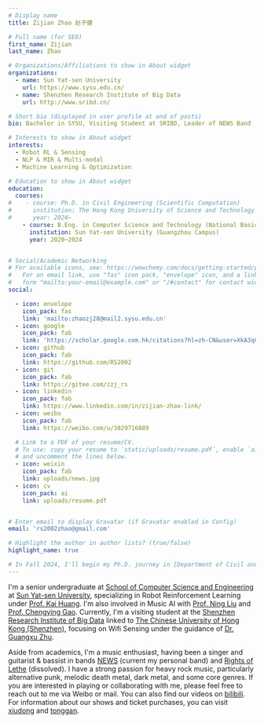 ```yaml
---
# Display name
title: Zijian Zhao 赵子健

# Full name (for SEO)
first_name: Zijian
last_name: Zhao

# Organizations/Affiliations to show in About widget
organizations:
  - name: Sun Yat-sen University
    url: https://www.sysu.edu.cn/
  - name: Shenzhen Research Institute of Big Data
    url: http://www.sribd.cn/

# Short bio (displayed in user profile at end of posts)
bio: Bachelor in SYSU, Visiting Student at SRIBD, Leader of NEWS Band

# Interests to show in About widget
interests:
  - Robot RL & Sensing
  - NLP & MIR & Multi-modal
  - Machine Learning & Optimization

# Education to show in About widget
education:
  courses:
#    - course: Ph.D. in Civil Engineering (Scientific Computation)
#      institution: The Hong Kong University of Science and Technology (Clearwater Bay Campus, Hong Kong)
#      year: 2024~
    - course: B.Eng. in Computer Science and Technology (National Basic Subject Talent Training Plan)
      institution: Sun Yat-sen University (Guangzhou Campus)
      year: 2020~2024


# Social/Academic Networking
# For available icons, see: https://wowchemy.com/docs/getting-started/page-builder/#icons
#   For an email link, use "fas" icon pack, "envelope" icon, and a link in the
#   form "mailto:your-email@example.com" or "/#contact" for contact widget.
social:

  - icon: envelope
    icon_pack: fas
    link: 'mailto:zhaozj28@mail2.sysu.edu.cn'
  - icon: google
    icon_pack: fab
    link: 'https://scholar.google.com.hk/citations?hl=zh-CN&user=XkA3qCcAAAAJ'
  - icon: github
    icon_pack: fab
    link: https://github.com/RS2002
  - icon: git
    icon_pack: fab
    link: https://gitee.com/zzj_rs
  - icon: linkedin
    icon_pack: fab
    link: https://www.linkedin.com/in/zijian-zhao-link/
  - icon: weibo
    icon_pack: fab
    link: https://weibo.com/u/3829716889

  # Link to a PDF of your resume/CV.
  # To use: copy your resume to `static/uploads/resume.pdf`, enable `ai` icons in `params.yaml`,
  # and uncomment the lines below.
  - icon: weixin
    icon_pack: fab
    link: uploads/news.jpg
  - icon: cv
    icon_pack: ai
    link: uploads/resume.pdf


# Enter email to display Gravatar (if Gravatar enabled in Config)
email: 'rs2002zhao@gmail.com'

# Highlight the author in author lists? (true/false)
highlight_name: true

# In Fall 2024, I'll begin my Ph.D. journey in [Department of Civil and Environmental Engineering](https://www.ce.ust.hk/) at [The Hong Kong University of Science and Technology](https://hkust.edu.hk/), under the supervision of [Prof. Sen Li](https://lisen1990.wixsite.com/senli).  
---
```


I'm a senior undergraduate at [School of Computer Science and Engineering](https://cse.sysu.edu.cn/) at [Sun Yat-sen University](https://www.sysu.edu.cn/), specializing in Robot Reinforcement Learning under [Prof. Kai Huang](https://cse.sysu.edu.cn/content/2466). I'm also involved in Music AI with [Prof. Ning Liu](https://cse.sysu.edu.cn/node/2495) and [Prof. Chengying Gao](https://cse.sysu.edu.cn/content/2537). Currently, I'm a visiting student at the [Shenzhen Research Institute of Big Data](http://www.sribd.cn/) linked to [The Chinese University of Hong Kong (Shenzhen)](https://www.cuhk.edu.cn/zh-hans), focusing on Wifi Sensing under the guidance of [Dr. Guangxu Zhu](https://sites.google.com/view/guangxuzhu). 

Aside from academics, I'm a music enthusiast, having been a singer and guitarist & bassist in bands [NEWS](https://music.163.com/#/artist?id=52253597) (current my personal band) and [Rights of Lethe](https://music.163.com/#/artist?id=52435898) (dissolved). I have a strong passion for heavy rock music, particularly alternative punk, melodic death metal, dark metal, and some core genres. If you are interested in playing or collaborating with me, please feel free to reach out to me via Weibo or mail. You can also find our videos on [bilibili](https://space.bilibili.com/349124347?spm_id_from=333.1007.0.0).  For information about our shows and ticket purchases, you can visit [xiudong](https://wap.showstart.com/pages/site/artist/artist?id=4832274) and [tonggan](https://github.com/RS2002/homepage/blob/main/static/uploads/tonggan.jpg).


